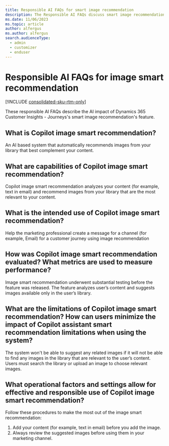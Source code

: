 ```yaml
---
title: Responsible AI FAQs for smart image recommendation
description: The Responsible AI FAQs discuss smart image recommendation and the key considerations for making use of this technology responsibly.
ms.date: 11/06/2023
ms.topic: article
author: alfergus
ms.author: alfergus
search.audienceType: 
  - admin
  - customizer
  - enduser
---
```


# Responsible AI FAQs for image smart recommendation

[!INCLUDE [consolidated-sku-rtm-only](./includes/consolidated-sku-rtm-only.md)]

These responsible AI FAQs describe the AI impact of Dynamics 365 Customer Insights - Journeys's smart image recommendation's feature.

## What is Copilot image smart recommendation? 

An AI based system that automatically recommends images from your library that best complement your content.

## What are capabilities of Copilot image smart recommendation?  

Copilot image smart recommendation analyzes your content (for example, text in email) and recommend images from your library that are the most relevant to your content.

## What is the intended use of Copilot image smart recommendation? 

Help the marketing professional create a message for a channel (for example, Email) for a customer journey using image recommendation 

## How was Copilot image smart recommendation evaluated? What metrics are used to measure performance? 

Image smart recommendation underwent substantial testing before the feature was released. The feature analyzes user’s content and suggests images available only in the user’s library.

## What are the limitations of Copilot image smart recommendation? How can users minimize the impact of Copilot assistant smart recommendation limitations when using the system?

The system won't be able to suggest any related images if it will not be able to find any images in the library that are relevant to the user’s content. Users must search the library or upload an image to choose relevant images.

## What operational factors and settings allow for effective and responsible use of Copilot image smart recommendation?

Follow these procedures to make the most out of the image smart recommendation:
1. Add your content (for example, text in email) before you add the image.
1. Always review the suggested images before using them in your marketing channel.